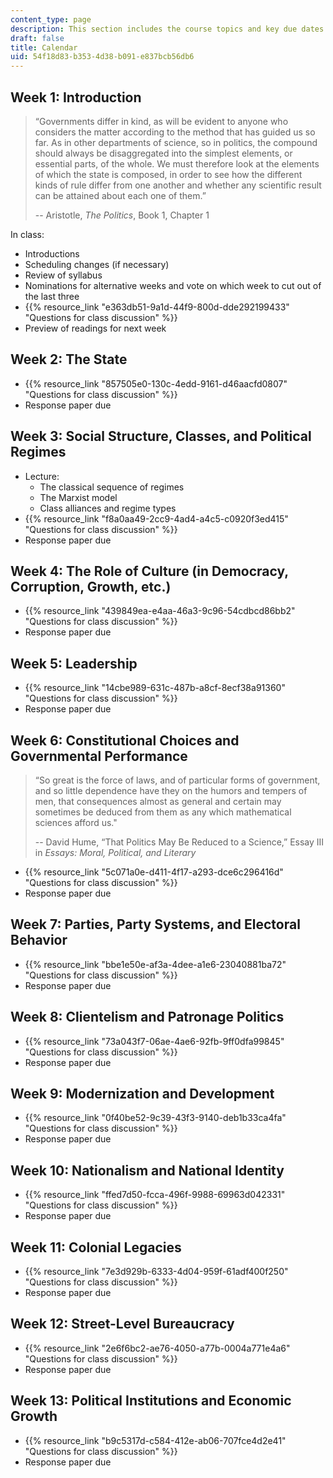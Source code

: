 ```yaml
---
content_type: page
description: This section includes the course topics and key due dates.
draft: false
title: Calendar
uid: 54f18d83-b353-4d38-b091-e837bcb56db6
---
```

## Week 1: Introduction

> “Governments differ in kind, as will be evident to anyone who considers the matter according to the method that has guided us so far. As in other departments of science, so in politics, the compound should always be disaggregated into the simplest elements, or essential parts, of the whole. We must therefore look at the elements of which the state is composed, in order to see how the different kinds of rule differ from one another and whether any scientific result can be attained about each one of them.” 
> 
> \-- Aristotle, *The Politics*, Book 1, Chapter 1

In class:

- Introductions
- Scheduling changes (if necessary)
- Review of syllabus
- Nominations for alternative weeks and vote on which week to cut out of the last three
- {{% resource_link "e363db51-9a1d-44f9-800d-dde292199433" "Questions for class discussion" %}}
- Preview of readings for next week

## Week 2: The State  

- {{% resource_link "857505e0-130c-4edd-9161-d46aacfd0807" "Questions for class discussion" %}}
- Response paper due

## Week 3: Social Structure, Classes, and Political Regimes 

- Lecture: 
    - The classical sequence of regimes
    - The Marxist model
    - Class alliances and regime types
- {{% resource_link "f8a0aa49-2cc9-4ad4-a4c5-c0920f3ed415" "Questions for class discussion" %}}
- Response paper due

## Week 4: The Role of Culture (in Democracy, Corruption, Growth, etc.) 

- {{% resource_link "439849ea-e4aa-46a3-9c96-54cdbcd86bb2" "Questions for class discussion" %}}
- Response paper due

## Week 5: Leadership

- {{% resource_link "14cbe989-631c-487b-a8cf-8ecf38a91360" "Questions for class discussion" %}}
- Response paper due

## Week 6: Constitutional Choices and Governmental Performance

> “So great is the force of laws, and of particular forms of government, and so little dependence have they on the humors and tempers of men, that consequences almost as general and certain may sometimes be deduced from them as any which mathematical sciences afford us."
> 
> \-- David Hume, “That Politics May Be Reduced to a Science,” Essay III in *Essays: Moral, Political, and Literary*

- {{% resource_link "5c071a0e-d411-4f17-a293-dce6c296416d" "Questions for class discussion" %}}
- Response paper due

## Week 7: Parties, Party Systems, and Electoral Behavior

- {{% resource_link "bbe1e50e-af3a-4dee-a1e6-23040881ba72" "Questions for class discussion" %}}
- Response paper due

## Week 8: Clientelism and Patronage Politics 

- {{% resource_link "73a043f7-06ae-4ae6-92fb-9ff0dfa99845" "Questions for class discussion" %}}
- Response paper due

## Week 9: Modernization and Development 

- {{% resource_link "0f40be52-9c39-43f3-9140-deb1b33ca4fa" "Questions for class discussion" %}}
- Response paper due

## Week 10: Nationalism and National Identity

- {{% resource_link "ffed7d50-fcca-496f-9988-69963d042331" "Questions for class discussion" %}}
- Response paper due

## Week 11: Colonial Legacies

- {{% resource_link "7e3d929b-6333-4d04-959f-61adf400f250" "Questions for class discussion" %}}
- Response paper due

## Week 12: Street-Level Bureaucracy

- {{% resource_link "2e6f6bc2-ae76-4050-a77b-0004a771e4a6" "Questions for class discussion" %}}
- Response paper due

## Week 13: Political Institutions and Economic Growth

- {{% resource_link "b9c5317d-c584-412e-ab06-707fce4d2e41" "Questions for class discussion" %}}
- Response paper due